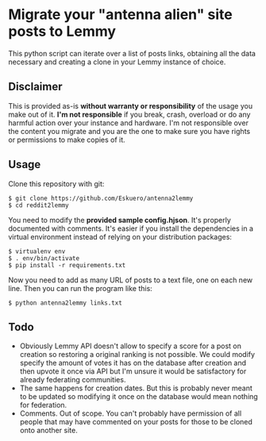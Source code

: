 # Migrate your "antenna alien" site posts to Lemmy
This python script can iterate over a list of posts links, obtaining all the data necessary and creating a clone in your Lemmy instance of choice.

## Disclaimer
This is provided as-is **without warranty or responsibility** of the usage you make out of it. **I'm not responsible** if you break, crash, overload or do any harmful action over your instance and hardware. I'm not responsible over the content you migrate and you are the one to make sure you have rights or permissions to make copies of it.

## Usage
Clone this repository with git:

    $ git clone https://github.com/Eskuero/antenna2lemmy
    $ cd reddit2lemmy

You need to modify the **provided sample config.hjson**. It's properly documented with comments. It's easier if you install the dependencies in a virtual environment instead of relying on your distribution packages:

    $ virtualenv env
    $ . env/bin/activate
    $ pip install -r requirements.txt

Now you need to add as many URL of posts to a text file, one on each new line. Then you can run the program like this:

    $ python antenna2lemmy links.txt

## Todo

 - Obviously Lemmy API doesn't allow to specify a score for a post on creation so restoring a original ranking is not possible. We could modify specify the amount of votes it has on the database after creation and then upvote it once via API but I'm unsure it would be satisfactory for already federating communities.
 - The same happens for creation dates. But this is probably never meant to be updated so modifying it once on the database would mean nothing for federation.
 - Comments. Out of scope. You can't probably have permission of all people that may have commented on your posts for those to be cloned onto another site.

